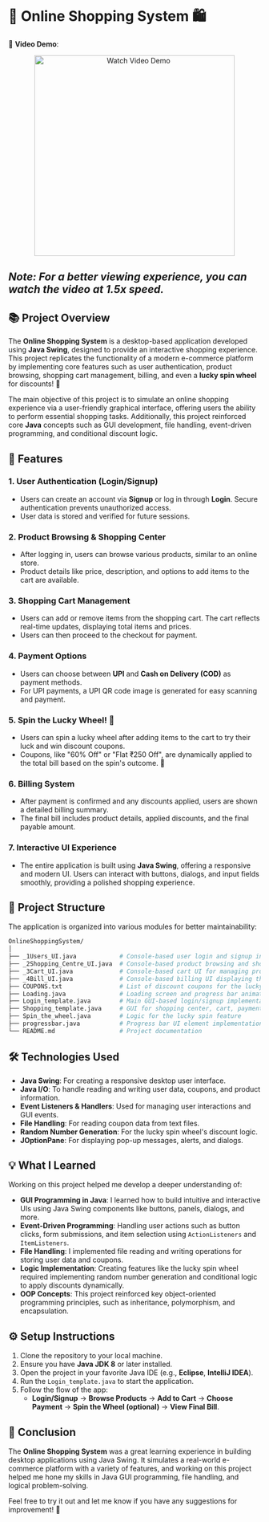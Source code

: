 # 🛒 Online Shopping System 🛍️

🎥 **Video Demo**:  
<p align="center">
  <a href="https://www.loom.com/share/f34123e124074ee8bff94da3d808a9b7?sid=3fde3e74-4baa-437a-b2b9-def1fcd772a0" target="_blank">
    <img src="https://github.com/user-attachments/assets/1501e5be-f974-464b-bc4f-b359ca5d1c50" alt="Watch Video Demo" width="400"/>
  </a>
</p>

*Note: For a better viewing experience, you can watch the video at **1.5x speed**.*
---

## 📚 Project Overview

The **Online Shopping System** is a desktop-based application developed using **Java Swing**, designed to provide an interactive shopping experience. This project replicates the functionality of a modern e-commerce platform by implementing core features such as user authentication, product browsing, shopping cart management, billing, and even a **lucky spin wheel** for discounts! 🌟

The main objective of this project is to simulate an online shopping experience via a user-friendly graphical interface, offering users the ability to perform essential shopping tasks. Additionally, this project reinforced core **Java** concepts such as GUI development, file handling, event-driven programming, and conditional discount logic.

## 🌟 Features

### 1. **User Authentication (Login/Signup)**
   - Users can create an account via **Signup** or log in through **Login**. Secure authentication prevents unauthorized access.
   - User data is stored and verified for future sessions.

### 2. **Product Browsing & Shopping Center**
   - After logging in, users can browse various products, similar to an online store.
   - Product details like price, description, and options to add items to the cart are available.

### 3. **Shopping Cart Management**
   - Users can add or remove items from the shopping cart. The cart reflects real-time updates, displaying total items and prices.
   - Users can then proceed to the checkout for payment.

### 4. **Payment Options**
   - Users can choose between **UPI** and **Cash on Delivery (COD)** as payment methods.
   - For UPI payments, a UPI QR code image is generated for easy scanning and payment.

### 5. **Spin the Lucky Wheel! 🎰**
   - Users can spin a lucky wheel after adding items to the cart to try their luck and win discount coupons.
   - Coupons, like "60% Off" or "Flat ₹250 Off", are dynamically applied to the total bill based on the spin's outcome. 🤑

### 6. **Billing System**
   - After payment is confirmed and any discounts applied, users are shown a detailed billing summary.
   - The final bill includes product details, applied discounts, and the final payable amount.

### 7. **Interactive UI Experience**
   - The entire application is built using **Java Swing**, offering a responsive and modern UI. Users can interact with buttons, dialogs, and input fields smoothly, providing a polished shopping experience.

## 📂 Project Structure

The application is organized into various modules for better maintainability:

```bash
OnlineShoppingSystem/
│
├── _1Users_UI.java            # Console-based user login and signup interface
├── _2Shopping_Centre_UI.java  # Console-based product browsing and shopping cart
├── _3Cart_UI.java             # Console-based cart UI for managing products
├── _4Bill_UI.java             # Console-based billing UI displaying the final bill
├── COUPONS.txt                # List of discount coupons for the lucky spin feature
├── Loading.java               # Loading screen and progress bar animations
├── Login_template.java        # Main GUI-based login/signup implementation
├── Shopping_template.java     # GUI for shopping center, cart, payment, and spin logic
├── Spin_the_wheel.java        # Logic for the lucky spin feature
├── progressbar.java           # Progress bar UI element implementation
└── README.md                  # Project documentation
```

## 🛠️ Technologies Used
- **Java Swing**: For creating a responsive desktop user interface.
- **Java I/O**: To handle reading and writing user data, coupons, and product information.
- **Event Listeners & Handlers**: Used for managing user interactions and GUI events.
- **File Handling**: For reading coupon data from text files.
- **Random Number Generation**: For the lucky spin wheel's discount logic.
- **JOptionPane**: For displaying pop-up messages, alerts, and dialogs.

## 💡 What I Learned

Working on this project helped me develop a deeper understanding of:

- **GUI Programming in Java**: I learned how to build intuitive and interactive UIs using Java Swing components like buttons, panels, dialogs, and more.
- **Event-Driven Programming**: Handling user actions such as button clicks, form submissions, and item selection using `ActionListeners` and `ItemListeners`.
- **File Handling**: I implemented file reading and writing operations for storing user data and coupons.
- **Logic Implementation**: Creating features like the lucky spin wheel required implementing random number generation and conditional logic to apply discounts dynamically.
- **OOP Concepts**: This project reinforced key object-oriented programming principles, such as inheritance, polymorphism, and encapsulation.

## ⚙️ Setup Instructions

1. Clone the repository to your local machine.
2. Ensure you have **Java JDK 8** or later installed.
3. Open the project in your favorite Java IDE (e.g., **Eclipse**, **IntelliJ IDEA**).
4. Run the `Login_template.java` to start the application.
5. Follow the flow of the app:
   - **Login/Signup** -> **Browse Products** -> **Add to Cart** -> **Choose Payment** -> **Spin the Wheel (optional)** -> **View Final Bill**.

## 🎉 Conclusion

The **Online Shopping System** was a great learning experience in building desktop applications using Java Swing. It simulates a real-world e-commerce platform with a variety of features, and working on this project helped me hone my skills in Java GUI programming, file handling, and logical problem-solving.

Feel free to try it out and let me know if you have any suggestions for improvement! 💬

